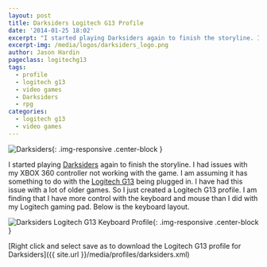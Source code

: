 ```yaml
---
layout: post
title: Darksiders Logitech G13 Profile
date: '2014-01-25 18:02'
excerpt: "I started playing Darksiders again to finish the storyline. I had issues with my XBOX 360 controller not working with the game. So I created a Logitech G13 profile for the game."
excerpt-img: /media/logos/darksiders_logo.png
author: Jason Hardin
pageclass: logitechg13
tags:
  - profile
  - logitech g13
  - video games
  - Darksiders
  - rpg
categories:
  - logitech g13
  - video games
---
```


![Darksiders]({{site.url}}/media/logos/darksiders_logo.png){: .img-responsive  .center-block }

I started playing [Darksiders](http://community.darksiders.com/forum/viewboard) again to finish the storyline. I had issues with my XBOX 360 controller not working with the game. I am assuming it has something to do with the [Logitech G13](http://gaming.logitech.com/en-us/product/g13-advanced-gameboard) being plugged in. I have had this issue with a lot of older games. So I just created a Logitech G13 profile. I am finding that I have more control with the keyboard and mouse than I did with my Logitech gaming pad. Below is the keyboard layout.

![Darksiders Logitech G13 Keyboard Profile]({{site.url}}/media/profiles/darksiders_keyboard_layout.png){: .img-responsive  .center-block }

[Right click and select save as to download the Logitech G13 profile for Darksiders]({{ site.url }}/media/profiles/darksiders.xml)
